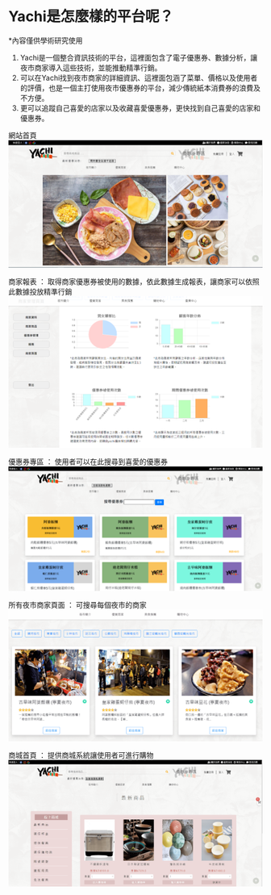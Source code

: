 # Yachi是怎麼樣的平台呢？
  *內容僅供學術研究使用
  
 1. Yachi是一個整合資訊技術的平台，這裡面包含了電子優惠券、數據分析，讓夜市商家導入這些技術，並能推動精準行銷。
 2. 可以在Yachi找到夜市商家的詳細資訊、這裡面包涵了菜單、價格以及使用者的評價，也是一個主打使用夜市優惠券的平台，減少傳統紙本消費券的浪費及不方便。
 3. 更可以追蹤自己喜愛的店家以及收藏喜愛優惠券，更快找到自己喜愛的店家和優惠券。
 
 網站首頁
![image](https://github.com/yarong111035/eclipseYachi/blob/main/data/README/%E9%A6%96%E9%A0%81.PNG)

商家報表 ： 取得商家優惠券被使用的數據，依此數據生成報表，讓商家可以依照此數據投放精準行銷
![image](https://github.com/yarong111035/eclipseYachi/blob/main/data/README/%E5%95%86%E5%AE%B6%E5%A0%B1%E8%A1%A8.PNG)

優惠券專區 ： 使用者可以在此搜尋到喜愛的優惠券
![image](https://github.com/yarong111035/eclipseYachi/blob/main/data/README/%E5%84%AA%E6%83%A0%E5%88%B8%E5%B0%88%E5%8D%80.PNG)

所有夜市商家頁面 ： 可搜尋每個夜市的商家
![image](https://github.com/yarong111035/eclipseYachi/blob/main/data/README/%E6%89%80%E6%9C%89%E5%95%86%E5%AE%B6.PNG)

商城首頁 ： 提供商城系統讓使用者可進行購物
![image](https://github.com/yarong111035/eclipseYachi/blob/main/data/README/%E5%95%86%E5%9F%8E%E9%A6%96%E9%A0%81.PNG)
